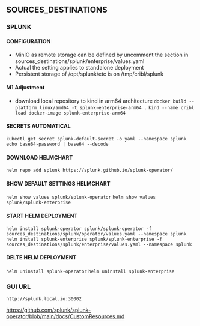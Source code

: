 ## SOURCES_DESTINATIONS
### SPLUNK
#### CONFIGURATION
- MinIO as remote storage can be defined by uncomment the section in sources_destinations/splunk/enterprise/values.yaml
- Actual the setting applies to standalone deployment
- Persistent storage of /opt/splunk/etc is on /tmp/cribl/splunk

#### M1 Adjustment
- download local repository to kind in arm64 architecture
`docker build --platform linux/amd64 -t splunk-enterprise-arm64 .`
`kind --name cribl load docker-image splunk-enterprise-arm64`

#### SECRETS AUTOMATICAL 
`kubectl get secret splunk-default-secret -o yaml --namespace splunk`
`echo base64-password | base64 --decode`

#### DOWNLOAD HELMCHART
`helm repo add splunk https://splunk.github.io/splunk-operator/`

#### SHOW DEFAULT SETTINGS HELMCHART
`helm show values splunk/splunk-operator`
`helm show values splunk/splunk-enterprise`

#### START HELM DEPLOYMENT
`helm install splunk-operator splunk/splunk-operator -f sources_destinations/splunk/operator/values.yaml --namespace splunk`
`helm install splunk-enterprise splunk/splunk-enterprise -f sources_destinations/splunk/enterprise/values.yaml --namespace splunk`

#### DELTE HELM DEPLOYMENT
`helm uninstall splunk-operator`
`helm uninstall splunk-enterprise`


### GUI URL
`http://splunk.local.io:30002`

https://github.com/splunk/splunk-operator/blob/main/docs/CustomResources.md

